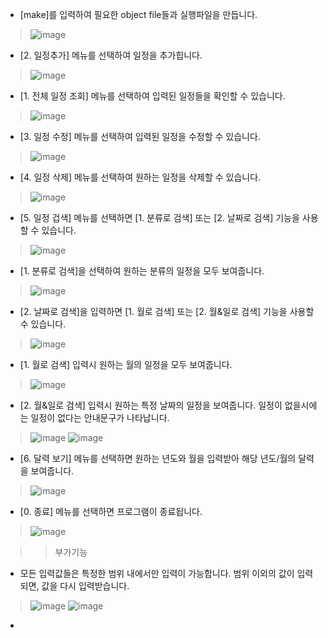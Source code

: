 
- [make]를 입력하여 필요한 object file들과 실행파일을 만듭니다.
> ![image](https://user-images.githubusercontent.com/70621926/117542431-94ca6b80-b053-11eb-98c8-7b630237867e.png)  

- [2. 일정추가] 메뉴를 선택하여 일정을 추가힙니다.
> ![image](https://user-images.githubusercontent.com/70621926/117543819-63549e80-b059-11eb-96fe-d72caab8da65.png)  

- [1. 전체 일정 조회] 메뉴를 선택하여 입력된 일정들을 확인할 수 있습니다.
> ![image](https://user-images.githubusercontent.com/70621926/117543786-49b35700-b059-11eb-837c-3b7bf5665d77.png)  

- [3. 일정 수정] 메뉴를 선택하여 입력된 일정을 수정할 수 있습니다.
> ![image](https://user-images.githubusercontent.com/70621926/117543873-9f87ff00-b059-11eb-9e80-3b9554c2c239.png)

- [4. 일정 삭제] 메뉴를 선택하여 원하는 일정을 삭제할 수 있습니다.
> ![image](https://user-images.githubusercontent.com/70621926/117544084-9e0b0680-b05a-11eb-938d-ac9d39b87659.png)

- [5. 일정 겁색] 메뉴를 선택하면 [1. 분류로 검색] 또는 [2. 날짜로 검색] 기능을 사용할 수 있습니다.
> ![image](https://user-images.githubusercontent.com/70621926/117544156-f8a46280-b05a-11eb-9496-ebf8b8834b57.png)

- [1. 분류로 검색]을 선택하여 원하는 분류의 일정을 모두 보여줍니다.
> ![image](https://user-images.githubusercontent.com/70621926/117544187-32756900-b05b-11eb-8c45-abba616b4b37.png)

- [2. 날짜로 검색]을 입력하면 [1. 월로 검색] 또는 [2. 월&일로 검색] 기능을 사용할 수 있습니다.
> ![image](https://user-images.githubusercontent.com/70621926/117544206-589b0900-b05b-11eb-8374-ced4360c1776.png)

- [1. 월로 검색] 입력시 원하는 월의 일정을 모두 보여줍니다.
> ![image](https://user-images.githubusercontent.com/70621926/117544251-8e3ff200-b05b-11eb-8e79-245dc0e1fb5c.png)

- [2. 월&일로 검색] 입력시 원하는 특정 날짜의 일정을 보여줍니다. 일정이 없을시에는 일정이 없다는 안내문구가 나타납니다.
> ![image](https://user-images.githubusercontent.com/70621926/117544286-b6c7ec00-b05b-11eb-9e49-c38c0f81ae21.png)
> ![image](https://user-images.githubusercontent.com/70621926/117544316-d95a0500-b05b-11eb-81ff-9484d713dfdb.png)

- [6. 달력 보기] 메뉴를 선택하면 원하는 년도와 월을 입력받아 해당 년도/월의 달력을 보여줍니다.
> ![image](https://user-images.githubusercontent.com/70621926/117544368-1e7e3700-b05c-11eb-994e-7c556d80ee23.png)

- [0. 종료] 메뉴를 선택하면 프로그램이 종료됩니다.
> ![image](https://user-images.githubusercontent.com/70621926/117544819-17f0bf00-b05e-11eb-94e9-ab6ec6c58223.png)

>> 부가기능
- 모든 입력값들은 특정한 범위 내에서만 입력이 가능합니다. 범위 이외의 값이 입력되면, 값을 다시 입력받습니다.
> ![image](https://user-images.githubusercontent.com/70621926/117544444-7157ee80-b05c-11eb-9e23-fa7ce8079d88.png)
> ![image](https://user-images.githubusercontent.com/70621926/117544852-453d6d00-b05e-11eb-9f1b-6227285dfe74.png)

- 
